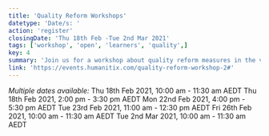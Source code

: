 ```yaml
---
title: 'Quality Reform Workshops'
datetype: 'Date/s: '
action: 'register'
closingDate: 'Thu 18th Feb -Tue 2nd Mar 2021'
tags: ['workshop', 'open', 'learners', 'quality',]
key: 4
summary: 'Join us for a workshop about quality reform measures in the vocational education and training (VET) sector.'
link: 'https://events.humanitix.com/quality-reform-workshop-2#'
---
```

*Multiple dates available:* 
Thu 18th Feb 2021, 10:00 am - 11:30 am AEDT
Thu 18th Feb 2021, 2:00 pm - 3:30 pm AEDT
Mon 22nd Feb 2021, 4:00 pm - 5:30 pm AEDT
Tue 23rd Feb 2021, 11:00 am - 12:30 pm AEDT
Fri 26th Feb 2021, 10:00 am - 11:30 am AEDT
Tue 2nd Mar 2021, 10:00 am - 11:30 am AEDT
